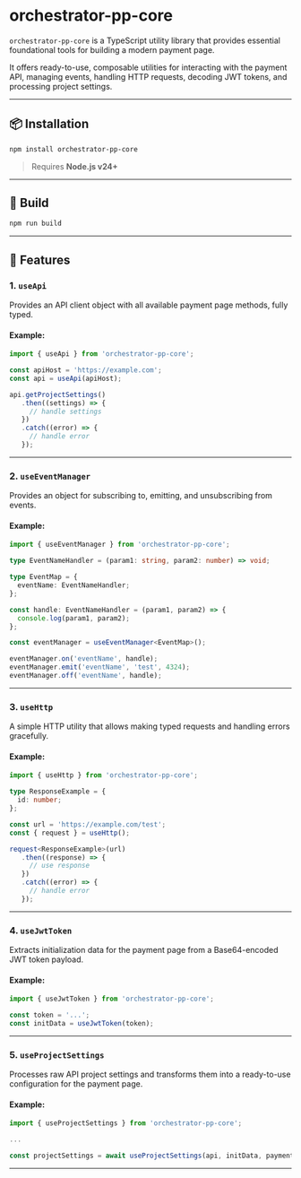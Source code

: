# orchestrator-pp-core

`orchestrator-pp-core` is a TypeScript utility library that provides essential foundational tools for building a modern payment page.

It offers ready-to-use, composable utilities for interacting with the payment API, managing events, handling HTTP requests, decoding JWT tokens, and processing project settings.

---

## 📦 Installation

```bash
npm install orchestrator-pp-core
```

> Requires **Node.js v24+**

---

## 🔧 Build

```bash
npm run build
```

---

## 🧰 Features

### 1. `useApi`

Provides an API client object with all available payment page methods, fully typed.

#### Example:

```ts
import { useApi } from 'orchestrator-pp-core';

const apiHost = 'https://example.com';
const api = useApi(apiHost);

api.getProjectSettings()
   .then((settings) => {
     // handle settings
   })
   .catch((error) => {
     // handle error
   });
```

---

### 2. `useEventManager`

Provides an object for subscribing to, emitting, and unsubscribing from events.

#### Example:

```ts
import { useEventManager } from 'orchestrator-pp-core';

type EventNameHandler = (param1: string, param2: number) => void;

type EventMap = {
  eventName: EventNameHandler;
};

const handle: EventNameHandler = (param1, param2) => {
  console.log(param1, param2);
};

const eventManager = useEventManager<EventMap>();

eventManager.on('eventName', handle);
eventManager.emit('eventName', 'test', 4324);
eventManager.off('eventName', handle);
```

---

### 3. `useHttp`

A simple HTTP utility that allows making typed requests and handling errors gracefully.

#### Example:

```ts
import { useHttp } from 'orchestrator-pp-core';

type ResponseExample = {
  id: number;
};

const url = 'https://example.com/test';
const { request } = useHttp();

request<ResponseExample>(url)
   .then((response) => {
     // use response
   })
   .catch((error) => {
     // handle error
   });
```

---

### 4. `useJwtToken`

Extracts initialization data for the payment page from a Base64-encoded JWT token payload.

#### Example:

```ts
import { useJwtToken } from 'orchestrator-pp-core';

const token = '...';
const initData = useJwtToken(token);
```

---

### 5. `useProjectSettings`

Processes raw API project settings and transforms them into a ready-to-use configuration for the payment page.

#### Example:

```ts
import { useProjectSettings } from 'orchestrator-pp-core';

...

const projectSettings = await useProjectSettings(api, initData, paymentMethodFactory);
```

---
